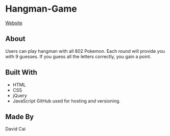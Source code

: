 # Hangman-Game

[Website](https://helloimdavidhaha.github.io/Hangman-Game/)

## About

Users can play hangman with all 802 Pokemon. Each round will provide you with 9 guesses. If you guess all the letters correctly, you gain a point.

## Built With
* HTML
* CSS
* jQuery
* JavaScript
GitHub used for hosting and versioning.

## Made By
David Cai
